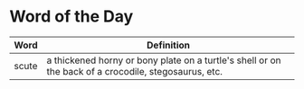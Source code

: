 # Word of the Day

|Word|Definition|
|---|---|
|scute|a thickened horny or bony plate on a turtle's shell or on the back of a crocodile, stegosaurus, etc.|